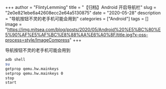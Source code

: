 +++
author = "FlintyLemming"
title = "【归档】Android 开启导航栏"
slug = "2e0e821ebe6a42608ecc2e64a5130875"
date = "2020-05-28"
description = "导航按钮不灵的老手机可能会用到"
categories = ["Android"]
tags = []
image = "https://img.mitsea.com/blog/posts/2020/05/Android%20%E5%BC%80%E5%90%AF%E5%AF%BC%E8%88%AA%E6%A0%8F/title.jpg?x-oss-process=style/ImageCompress"
+++

导航按钮不灵的老手机可能会用到

```bash
adb shell
su
getprop qemu.hw.mainkeys
setprop qemu.hw.mainkeys 0
stop
start
```

